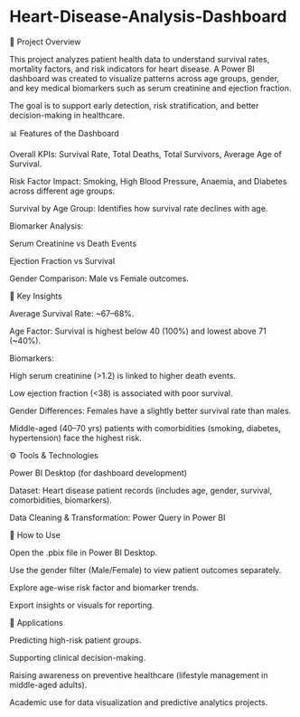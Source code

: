 # Heart-Disease-Analysis-Dashboard
📌 Project Overview

This project analyzes patient health data to understand survival rates, mortality factors, and risk indicators for heart disease. A Power BI dashboard was created to visualize patterns across age groups, gender, and key medical biomarkers such as serum creatinine and ejection fraction.

The goal is to support early detection, risk stratification, and better decision-making in healthcare.

📊 Features of the Dashboard

Overall KPIs: Survival Rate, Total Deaths, Total Survivors, Average Age of Survival.

Risk Factor Impact: Smoking, High Blood Pressure, Anaemia, and Diabetes across different age groups.

Survival by Age Group: Identifies how survival rate declines with age.

Biomarker Analysis:

Serum Creatinine vs Death Events

Ejection Fraction vs Survival

Gender Comparison: Male vs Female outcomes.

🔎 Key Insights

Average Survival Rate: ~67–68%.

Age Factor: Survival is highest below 40 (100%) and lowest above 71 (~40%).

Biomarkers:

High serum creatinine (>1.2) is linked to higher death events.

Low ejection fraction (<38) is associated with poor survival.

Gender Differences: Females have a slightly better survival rate than males.

Middle-aged (40–70 yrs) patients with comorbidities (smoking, diabetes, hypertension) face the highest risk.

⚙️ Tools & Technologies

Power BI Desktop (for dashboard development)

Dataset: Heart disease patient records (includes age, gender, survival, comorbidities, biomarkers).

Data Cleaning & Transformation: Power Query in Power BI

🚀 How to Use

Open the .pbix file in Power BI Desktop.

Use the gender filter (Male/Female) to view patient outcomes separately.

Explore age-wise risk factor and biomarker trends.

Export insights or visuals for reporting.

📌 Applications

Predicting high-risk patient groups.

Supporting clinical decision-making.

Raising awareness on preventive healthcare (lifestyle management in middle-aged adults).

Academic use for data visualization and predictive analytics projects.
